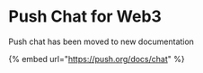 # Push Chat for Web3

Push chat has been moved to new documentation

{% embed url="https://push.org/docs/chat" %}
